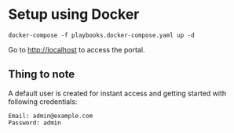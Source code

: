 # Setup using Docker
```
docker-compose -f playbooks.docker-compose.yaml up -d
```

Go to [http://localhost](http://localhost:80) to access the portal. 

## Thing to note
A default user is created for instant access and getting started with following credentials:
```
Email: admin@example.com
Password: admin
```